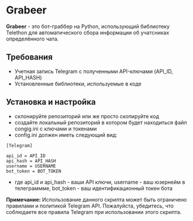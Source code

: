 # Grabeer

**Grabeer** - это бот-граббер на Python, использующий библиотеку Telethon для автоматического сбора информации об учатсниках определённого чата.

## Требования
- Учетная запись Telegram с полученными API-ключами (API_ID, API_HASH)
- Установленные библиотеки, используемые в коде

## Установка и настройка
- склонируйте репозиторий или же просто скопируйте код
- создайте локальный репозиторий в котором будет находиться файл congig.ini с ключами и токенами
- config.ini должен иметь следующий вид:
```
[Telegram]

api_id = API_ID
api_hash = API_HASH
username = USERNAME
bot_token = BOT_TOKEN
```
- где api_id и api_hash - ваши API ключи, username - ваш юзернейм в телеграммме, bot_token - ваш идентификационный токен бота


**Примечание:** Использование данного скрипта может быть ограничено правилами и политикой Telegram API. Пожалуйста, убедитесь, что соблюдаете все правила Telegram при использовании этого скрипта.
